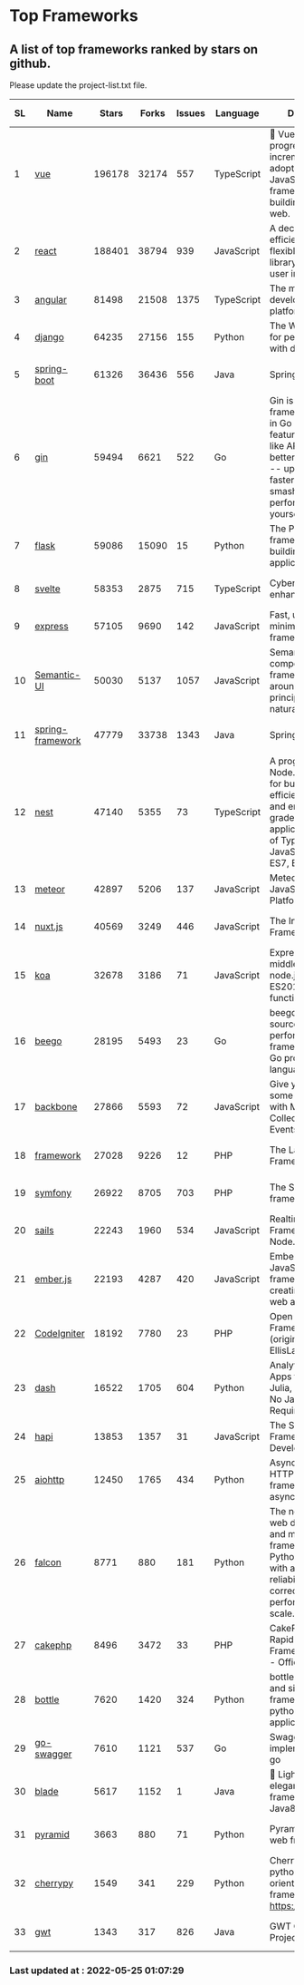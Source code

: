 # Top Frameworks
## A list of top frameworks ranked by stars on github.  
Please update the project-list.txt file.

| SL| Name  | Stars| Forks| Issues | Language | Description | Last Commit |
| --| ------| -----| ---- | ------ | -------- | ----------- | ----------- |
| 1 | [vue](https://github.com/vuejs/vue) | 196178 | 32174 | 557 | TypeScript | 🖖 Vue.js is a progressive, incrementally-adoptable JavaScript framework for building UI on the web. | 2022-05-24 00:56:11 |
| 2 | [react](https://github.com/facebook/react) | 188401 | 38794 | 939 | JavaScript | A declarative, efficient, and flexible JavaScript library for building user interfaces. | 2022-05-24 13:46:22 |
| 3 | [angular](https://github.com/angular/angular) | 81498 | 21508 | 1375 | TypeScript | The modern web developer’s platform | 2022-05-24 17:52:17 |
| 4 | [django](https://github.com/django/django) | 64235 | 27156 | 155 | Python | The Web framework for perfectionists with deadlines. | 2022-05-24 08:02:53 |
| 5 | [spring-boot](https://github.com/spring-projects/spring-boot) | 61326 | 36436 | 556 | Java | Spring Boot | 2022-05-24 12:41:12 |
| 6 | [gin](https://github.com/gin-gonic/gin) | 59494 | 6621 | 522 | Go | Gin is a HTTP web framework written in Go (Golang). It features a Martini-like API with much better performance -- up to 40 times faster. If you need smashing performance, get yourself some Gin. | 2022-05-18 14:27:27 |
| 7 | [flask](https://github.com/pallets/flask) | 59086 | 15090 | 15 | Python | The Python micro framework for building web applications. | 2022-05-23 17:08:52 |
| 8 | [svelte](https://github.com/sveltejs/svelte) | 58353 | 2875 | 715 | TypeScript | Cybernetically enhanced web apps | 2022-05-18 03:14:14 |
| 9 | [express](https://github.com/expressjs/express) | 57105 | 9690 | 142 | JavaScript | Fast, unopinionated, minimalist web framework for node. | 2022-05-20 15:57:37 |
| 10 | [Semantic-UI](https://github.com/Semantic-Org/Semantic-UI) | 50030 | 5137 | 1057 | JavaScript | Semantic is a UI component framework based around useful principles from natural language. | 2018-10-21 20:59:02 |
| 11 | [spring-framework](https://github.com/spring-projects/spring-framework) | 47779 | 33738 | 1343 | Java | Spring Framework | 2022-05-24 15:16:58 |
| 12 | [nest](https://github.com/nestjs/nest) | 47140 | 5355 | 73 | TypeScript | A progressive Node.js framework for building efficient, scalable, and enterprise-grade server-side applications on top of TypeScript & JavaScript (ES6, ES7, ES8) 🚀 | 2022-05-24 09:30:22 |
| 13 | [meteor](https://github.com/meteor/meteor) | 42897 | 5206 | 137 | JavaScript | Meteor, the JavaScript App Platform | 2022-05-19 18:16:15 |
| 14 | [nuxt.js](https://github.com/nuxt/nuxt.js) | 40569 | 3249 | 446 | JavaScript | The Intuitive Vue(2) Framework | 2022-05-24 07:59:47 |
| 15 | [koa](https://github.com/koajs/koa) | 32678 | 3186 | 71 | JavaScript | Expressive middleware for node.js using ES2017 async functions | 2022-04-06 16:09:57 |
| 16 | [beego](https://github.com/beego/beego) | 28195 | 5493 | 23 | Go | beego is an open-source, high-performance web framework for the Go programming language. | 2022-05-23 13:22:11 |
| 17 | [backbone](https://github.com/jashkenas/backbone) | 27866 | 5593 | 72 | JavaScript | Give your JS App some Backbone with Models, Views, Collections, and Events | 2022-04-26 12:19:45 |
| 18 | [framework](https://github.com/laravel/framework) | 27028 | 9226 | 12 | PHP | The Laravel Framework. | 2022-05-24 20:54:44 |
| 19 | [symfony](https://github.com/symfony/symfony) | 26922 | 8705 | 703 | PHP | The Symfony PHP framework | 2022-05-23 12:36:55 |
| 20 | [sails](https://github.com/balderdashy/sails) | 22243 | 1960 | 534 | JavaScript | Realtime MVC Framework for Node.js | 2022-05-20 22:24:47 |
| 21 | [ember.js](https://github.com/emberjs/ember.js) | 22193 | 4287 | 420 | JavaScript | Ember.js - A JavaScript framework for creating ambitious web applications | 2022-05-20 18:54:56 |
| 22 | [CodeIgniter](https://github.com/bcit-ci/CodeIgniter) | 18192 | 7780 | 23 | PHP | Open Source PHP Framework (originally from EllisLab) | 2022-03-03 13:29:55 |
| 23 | [dash](https://github.com/plotly/dash) | 16522 | 1705 | 604 | Python | Analytical Web Apps for Python, R, Julia, and Jupyter. No JavaScript Required. | 2022-05-24 16:18:27 |
| 24 | [hapi](https://github.com/hapijs/hapi) | 13853 | 1357 | 31 | JavaScript | The Simple, Secure Framework Developers Trust | 2022-04-29 14:13:00 |
| 25 | [aiohttp](https://github.com/aio-libs/aiohttp) | 12450 | 1765 | 434 | Python | Asynchronous HTTP client/server framework for asyncio and Python | 2022-05-19 16:31:02 |
| 26 | [falcon](https://github.com/falconry/falcon) | 8771 | 880 | 181 | Python | The no-nonsense web data plane API and microservices framework for Python developers, with a focus on reliability, correctness, and performance at scale. | 2022-05-22 19:23:17 |
| 27 | [cakephp](https://github.com/cakephp/cakephp) | 8496 | 3472 | 33 | PHP | CakePHP: The Rapid Development Framework for PHP - Official Repository | 2022-05-21 01:49:21 |
| 28 | [bottle](https://github.com/bottlepy/bottle) | 7620 | 1420 | 324 | Python | bottle.py is a fast and simple micro-framework for python web-applications. | 2022-03-01 21:05:57 |
| 29 | [go-swagger](https://github.com/go-swagger/go-swagger) | 7610 | 1121 | 537 | Go | Swagger 2.0 implementation for go | 2022-05-23 16:28:48 |
| 30 | [blade](https://github.com/lets-blade/blade) | 5617 | 1152 | 1 | Java | :rocket: Lightning fast and elegant mvc framework for Java8 | 2022-05-10 12:38:06 |
| 31 | [pyramid](https://github.com/Pylons/pyramid) | 3663 | 880 | 71 | Python | Pyramid - A Python web framework | 2022-03-13 22:49:13 |
| 32 | [cherrypy](https://github.com/cherrypy/cherrypy) | 1549 | 341 | 229 | Python | CherryPy is a pythonic, object-oriented HTTP framework.      https://cherrypy.dev | 2022-03-13 22:31:07 |
| 33 | [gwt](https://github.com/gwtproject/gwt) | 1343 | 317 | 826 | Java | GWT Open Source Project | 2022-04-24 18:39:53 |

### Last updated at : 2022-05-25 01:07:29
